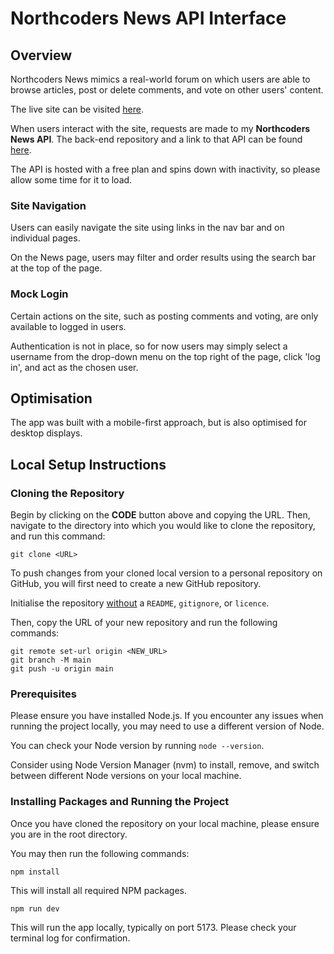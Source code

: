 # Northcoders News API Interface

## Overview

Northcoders News mimics a real-world forum on which users are able to browse articles, post or delete comments, and vote on other users' content.

The live site can be visited [here](https://northcoders-news-api-interface.netlify.app/).

When users interact with the site, requests are made to my **Northcoders News API**. The back-end repository and a link to that API can be found [here](https://github.com/gcpearse/northcoders-news-api).

The API is hosted with a free plan and spins down with inactivity, so please allow some time for it to load.

### Site Navigation

Users can easily navigate the site using links in the nav bar and on individual pages.

On the News page, users may filter and order results using the search bar at the top of the page.

### Mock Login

Certain actions on the site, such as posting comments and voting, are only available to logged in users.

Authentication is not in place, so for now users may simply select a username from the drop-down menu on the top right of the page, click 'log in', and act as the chosen user.

## Optimisation

The app was built with a mobile-first approach, but is also optimised for desktop displays.

## Local Setup Instructions

### Cloning the Repository

Begin by clicking on the **CODE** button above and copying the URL. Then, navigate to the directory into which you would like to clone the repository, and run this command:

```
git clone <URL>
```

To push changes from your cloned local version to a personal repository on GitHub, you will first need to create a new GitHub repository. 

Initialise the repository <u>without</u> a `README`, `gitignore`, or `licence`.

Then, copy the URL of your new repository and run the following commands:

```
git remote set-url origin <NEW_URL>
git branch -M main
git push -u origin main
```

### Prerequisites

Please ensure you have installed Node.js. If you encounter any issues when running the project locally, you may need to use a different version of Node.

You can check your Node version by running `node --version`. 

Consider using Node Version Manager (nvm) to install, remove, and switch between different Node versions on your local machine.

### Installing Packages and Running the Project

Once you have cloned the repository on your local machine, please ensure you are in the root directory.

You may then run the following commands:

```
npm install
```

This will install all required NPM packages.

```
npm run dev
```

This will run the app locally, typically on port 5173. Please check your terminal log for confirmation.
